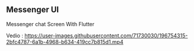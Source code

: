 ## Messenger UI

Messenger chat Screen With Flutter

Vedio :
https://user-images.githubusercontent.com/71730030/196754315-2bfc4787-6a1b-4968-b634-419cc7b815d1.mp4


